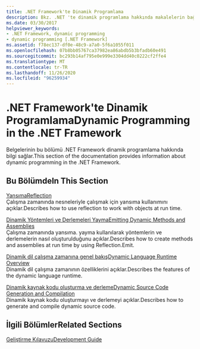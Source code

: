 ```yaml
---
title: .NET Framework'te Dinamik Programlama
description: Bkz. .NET 'te dinamik programlama hakkında makalelerin bağlantıları. Makaleler, yansımayı kapsar, dinamik yöntemleri ve derlemeleri yaymaktadır ve daha fazlasını kapsar.
ms.date: 03/30/2017
helpviewer_keywords:
- .NET Framework, dynamic programming
- dynamic programming [.NET Framework]
ms.assetid: f78ec137-df0e-48c9-a7a0-5f6a1055f011
ms.openlocfilehash: 07b8bb05767ca37982ea86abdb5b3bfadb60e491
ms.sourcegitcommit: bc293b14af795e0e999e3304dd40c0222cf2ffe4
ms.translationtype: MT
ms.contentlocale: tr-TR
ms.lasthandoff: 11/26/2020
ms.locfileid: "96259934"
---
```

# <a name="dynamic-programming-in-the-net-framework"></a><span data-ttu-id="54698-104">.NET Framework'te Dinamik Programlama</span><span class="sxs-lookup"><span data-stu-id="54698-104">Dynamic Programming in the .NET Framework</span></span>

<span data-ttu-id="54698-105">Belgelerinin bu bölümü .NET Framework dinamik programlama hakkında bilgi sağlar.</span><span class="sxs-lookup"><span data-stu-id="54698-105">This section of the documentation provides information about dynamic programming in the .NET Framework.</span></span>  
  
## <a name="in-this-section"></a><span data-ttu-id="54698-106">Bu Bölümde</span><span class="sxs-lookup"><span data-stu-id="54698-106">In This Section</span></span>  

 [<span data-ttu-id="54698-107">Yansıma</span><span class="sxs-lookup"><span data-stu-id="54698-107">Reflection</span></span>](reflection.md)  
 <span data-ttu-id="54698-108">Çalışma zamanında nesneleriyle çalışmak için yansıma kullanımını açıklar.</span><span class="sxs-lookup"><span data-stu-id="54698-108">Describes how to use reflection to work with objects at run time.</span></span>  
  
 [<span data-ttu-id="54698-109">Dinamik Yöntemleri ve Derlemeleri Yayma</span><span class="sxs-lookup"><span data-stu-id="54698-109">Emitting Dynamic Methods and Assemblies</span></span>](emitting-dynamic-methods-and-assemblies.md)  
 <span data-ttu-id="54698-110">Çalışma zamanında yansıma. yayma kullanılarak yöntemlerin ve derlemelerin nasıl oluşturulduğunu açıklar.</span><span class="sxs-lookup"><span data-stu-id="54698-110">Describes how to create methods and assemblies at run time by using Reflection.Emit.</span></span>  
  
 [<span data-ttu-id="54698-111">Dinamik dil çalışma zamanına genel bakış</span><span class="sxs-lookup"><span data-stu-id="54698-111">Dynamic Language Runtime Overview</span></span>](dynamic-language-runtime-overview.md)  
 <span data-ttu-id="54698-112">Dinamik dil çalışma zamanının özelliklerini açıklar.</span><span class="sxs-lookup"><span data-stu-id="54698-112">Describes the features of the dynamic language runtime.</span></span>  
  
 [<span data-ttu-id="54698-113">Dinamik kaynak kodu oluşturma ve derleme</span><span class="sxs-lookup"><span data-stu-id="54698-113">Dynamic Source Code Generation and Compilation</span></span>](dynamic-source-code-generation-and-compilation.md)  
 <span data-ttu-id="54698-114">Dinamik kaynak kodu oluşturmayı ve derlemeyi açıklar.</span><span class="sxs-lookup"><span data-stu-id="54698-114">Describes how to generate and compile dynamic source code.</span></span>  
  
## <a name="related-sections"></a><span data-ttu-id="54698-115">İlgili Bölümler</span><span class="sxs-lookup"><span data-stu-id="54698-115">Related Sections</span></span>  

 [<span data-ttu-id="54698-116">Geliştirme Kılavuzu</span><span class="sxs-lookup"><span data-stu-id="54698-116">Development Guide</span></span>](../development-guide.md)  
